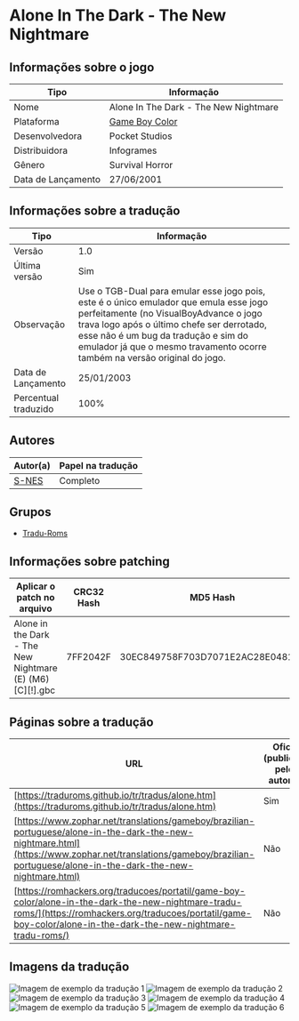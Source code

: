 # Alone In The Dark - The New Nightmare

## Informações sobre o jogo

| Tipo | Informação |
| ----------- | ----------- |
| Nome | Alone In The Dark \- The New Nightmare |
| Plataforma | [Game Boy Color](../) |
| Desenvolvedora | Pocket Studios |
| Distribuidora | Infogrames |
| Gênero | Survival Horror |
| Data de Lançamento | 27/06/2001 |

## Informações sobre a tradução

| Tipo | Informação |
| ----------- | ----------- |
| Versão | 1\.0 |
| Última versão | Sim |
| Observação | Use o TGB\-Dual para emular esse jogo pois, este é o único emulador que emula esse jogo perfeitamente \(no VisualBoyAdvance o jogo trava logo após o último chefe ser derrotado, esse não é um bug da tradução e sim do emulador já que o mesmo travamento ocorre também na versão original do jogo\. |
| Data de Lançamento | 25/01/2003 |
| Percentual traduzido | 100% |

## Autores

| Autor(a) | Papel na tradução |
| ----------- | ----------- |
| [S\-NES](../../../autores/s-nes/) | Completo |

## Grupos

* [Tradu\-Roms](../../../grupos/tradu-roms/)

## Informações sobre patching

| Aplicar o patch no arquivo | CRC32 Hash | MD5 Hash |
| ----------- | ----------- | ----------- |
| Alone in the Dark \- The New Nightmare \(E\) \(M6\) \[C\]\[\!\]\.gbc | 7FF2042F | 30EC849758F703D7071E2AC28E048101 |

## Páginas sobre a tradução

| URL | Oficial (publicado pelos autores) | Possuí link de download |
| ----------- | ----------- | ----------- |
| [https://traduroms.github.io/tr/tradus/alone.htm](https://traduroms.github.io/tr/tradus/alone.htm) | Sim | Sim |
| [https://www.zophar.net/translations/gameboy/brazilian-portuguese/alone-in-the-dark-the-new-nightmare.html](https://www.zophar.net/translations/gameboy/brazilian-portuguese/alone-in-the-dark-the-new-nightmare.html) | Não | Sim |
| [https://romhackers.org/traducoes/portatil/game-boy-color/alone-in-the-dark-the-new-nightmare-tradu-roms/](https://romhackers.org/traducoes/portatil/game-boy-color/alone-in-the-dark-the-new-nightmare-tradu-roms/) | Não | Não |

## Imagens da tradução

![Imagem de exemplo da tradução 1](1.png)
![Imagem de exemplo da tradução 2](2.png)
![Imagem de exemplo da tradução 3](3.png)
![Imagem de exemplo da tradução 4](4.png)
![Imagem de exemplo da tradução 5](5.png)
![Imagem de exemplo da tradução 6](6.png)